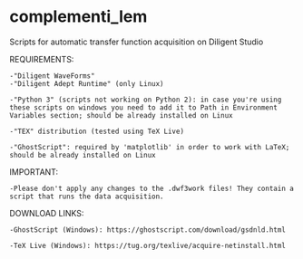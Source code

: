 # complementi_lem
Scripts for automatic transfer function acquisition on Diligent Studio

REQUIREMENTS:

	-"Diligent WaveForms"
	-"Diligent Adept Runtime" (only Linux)

	-"Python 3" (scripts not working on Python 2): in case you're using these scripts on windows you need to add it to Path in Environment Variables section; should be already installed on Linux

	-"TEX" distribution (tested using TeX Live)

	-"GhostScript": required by 'matplotlib' in order to work with LaTeX; should be already installed on Linux


IMPORTANT:

	-Please don't apply any changes to the .dwf3work files! They contain a script that runs the data acquisition.


DOWNLOAD LINKS:

	-GhostScript (Windows): https://ghostscript.com/download/gsdnld.html

	-TeX Live (Windows): https://tug.org/texlive/acquire-netinstall.html